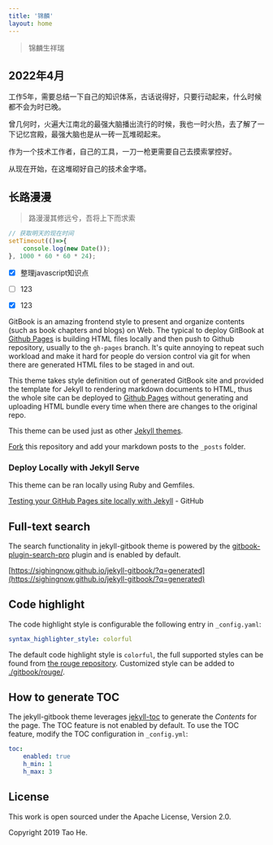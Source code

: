 ```yaml
---
title: '锦麟'
layout: home
---
```


> 锦麟生祥瑞

## 2022年4月

工作5年，需要总结一下自己的知识体系，古话说得好，只要行动起来，什么时候都不会为时已晚。

曾几何时，火遍大江南北的最强大脑播出流行的时候，我也一时火热，去了解了一下记忆宫殿，最强大脑也是从一砖一瓦堆砌起来。

作为一个技术工作者，自己的工具，一刀一枪更需要自己去摸索掌控好。

从现在开始，在这堆砌好自己的技术金字塔。

## 长路漫漫

> 路漫漫其修远兮，吾将上下而求索

```javascript
// 获取明天的现在时间
setTimeout(()=>{
    console.log(new Date());
}, 1000 * 60 * 60 * 24);
```

- [x]  整理javascript知识点

- [ ]  123

- [x]  123

GitBook is an amazing frontend style to present and organize contents (such as book chapters
and blogs) on Web. The typical to deploy GitBook at [Github Pages][1]
is building HTML files locally and then push to Github repository, usually to the `gh-pages`
branch. It's quite annoying to repeat such workload and make it hard for people do version
control via git for when there are generated HTML files to be staged in and out.

This theme takes style definition out of generated GitBook site and provided the template
for Jekyll to rendering markdown documents to HTML, thus the whole site can be deployed
to [Github Pages][1] without generating and uploading HTML bundle every time when there are
changes to the original repo.

This theme can be used just as other [Jekyll themes][1].

[Fork][3] this repository and add your markdown posts to the `_posts` folder.

### Deploy Locally with Jekyll Serve

This theme can be ran locally using Ruby and Gemfiles.

[Testing your GitHub Pages site locally with Jekyll](https://docs.github.com/en/pages/setting-up-a-github-pages-site-with-jekyll/testing-your-github-pages-site-locally-with-jekyll) - GitHub

## Full-text search

The search functionality in jekyll-gitbook theme is powered by the [gitbook-plugin-search-pro][5] plugin and is enabled by default.

[https://sighingnow.github.io/jekyll-gitbook/?q=generated](https://sighingnow.github.io/jekyll-gitbook/?q=generated)

## Code highlight

The code highlight style is configurable the following entry in `_config.yaml`:

```yaml
syntax_highlighter_style: colorful
```

The default code highlight style is `colorful`, the full supported styles can be found from [the rouge repository][6]. Customized
style can be added to [./gitbook/rouge/](./gitbook/rouge/).

## How to generate TOC

The jekyll-gitbook theme leverages [jekyll-toc][4] to generate the *Contents* for the page.
The TOC feature is not enabled by default. To use the TOC feature, modify the TOC
configuration in `_config.yml`:

```yaml
toc:
    enabled: true
    h_min: 1
    h_max: 3
```

## License

This work is open sourced under the Apache License, Version 2.0.

Copyright 2019 Tao He.

[1]: https://pages.github.com
[2]: https://pages.github.com/themes
[3]: https://github.com/sighingnow/jekyll-gitbook/fork
[4]: https://github.com/allejo/jekyll-toc
[5]: https://github.com/gitbook-plugins/gitbook-plugin-search-pro
[6]: https://github.com/rouge-ruby/rouge/tree/master/lib/rouge/themes
